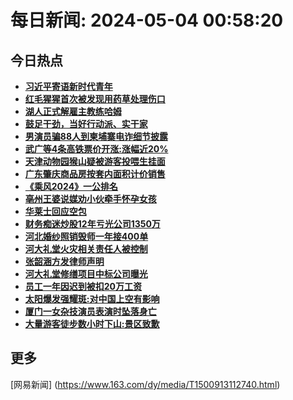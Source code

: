 
# 每日新闻: 2024-05-04 00:58:20
## 今日热点

- **[习近平寄语新时代青年](https://www.163.com/search?keyword=%E4%B9%A0%E8%BF%91%E5%B9%B3%E5%AF%84%E8%AF%AD%E6%96%B0%E6%97%B6%E4%BB%A3%E9%9D%92%E5%B9%B4)**
- **[红毛猩猩首次被发现用药草处理伤口](https://www.163.com/search?keyword=%E7%BA%A2%E6%AF%9B%E7%8C%A9%E7%8C%A9%E9%A6%96%E6%AC%A1%E8%A2%AB%E5%8F%91%E7%8E%B0%E7%94%A8%E8%8D%AF%E8%8D%89%E5%A4%84%E7%90%86%E4%BC%A4%E5%8F%A3)**
- **[湖人正式解雇主教练哈姆](https://www.163.com/search?keyword=%E6%B9%96%E4%BA%BA%E6%AD%A3%E5%BC%8F%E8%A7%A3%E9%9B%87%E4%B8%BB%E6%95%99%E7%BB%83%E5%93%88%E5%A7%86)**
- **[鼓足干劲，当好行动派、实干家](https://www.163.com/search?keyword=%E9%BC%93%E8%B6%B3%E5%B9%B2%E5%8A%B2%EF%BC%8C%E5%BD%93%E5%A5%BD%E8%A1%8C%E5%8A%A8%E6%B4%BE%E3%80%81%E5%AE%9E%E5%B9%B2%E5%AE%B6)**
- **[男演员骗88人到柬埔寨电诈细节披露](https://www.163.com/search?keyword=%E7%94%B7%E6%BC%94%E5%91%98%E9%AA%9788%E4%BA%BA%E5%88%B0%E6%9F%AC%E5%9F%94%E5%AF%A8%E7%94%B5%E8%AF%88%E7%BB%86%E8%8A%82%E6%8A%AB%E9%9C%B2)**
- **[武广等4条高铁票价开涨:涨幅近20%](https://www.163.com/search?keyword=%E6%AD%A6%E5%B9%BF%E7%AD%894%E6%9D%A1%E9%AB%98%E9%93%81%E7%A5%A8%E4%BB%B7%E5%BC%80%E6%B6%A8+%E6%B6%A8%E5%B9%85%E8%BF%9120%25)**
- **[天津动物园猴山疑被游客投喂生挂面](https://www.163.com/search?keyword=%E5%A4%A9%E6%B4%A5%E5%8A%A8%E7%89%A9%E5%9B%AD%E7%8C%B4%E5%B1%B1%E7%96%91%E8%A2%AB%E6%B8%B8%E5%AE%A2%E6%8A%95%E5%96%82%E7%94%9F%E6%8C%82%E9%9D%A2)**
- **[广东肇庆商品房按套内面积计价销售](https://www.163.com/search?keyword=%E5%B9%BF%E4%B8%9C%E8%82%87%E5%BA%86%E5%95%86%E5%93%81%E6%88%BF%E6%8C%89%E5%A5%97%E5%86%85%E9%9D%A2%E7%A7%AF%E8%AE%A1%E4%BB%B7%E9%94%80%E5%94%AE)**
- **[《乘风2024》一公排名](https://www.163.com/search?keyword=%E3%80%8A%E4%B9%98%E9%A3%8E2024%E3%80%8B%E4%B8%80%E5%85%AC%E6%8E%92%E5%90%8D)**
- **[亳州王婆说媒劝小伙牵手怀孕女孩](https://www.163.com/search?keyword=%E4%BA%B3%E5%B7%9E%E7%8E%8B%E5%A9%86%E8%AF%B4%E5%AA%92%E5%8A%9D%E5%B0%8F%E4%BC%99%E7%89%B5%E6%89%8B%E6%80%80%E5%AD%95%E5%A5%B3%E5%AD%A9)**
- **[华莱士回应空包](https://www.163.com/search?keyword=%E5%8D%8E%E8%8E%B1%E5%A3%AB%E5%9B%9E%E5%BA%94%E7%A9%BA%E5%8C%85)**
- **[财务痴迷炒股12年亏光公司1350万](https://www.163.com/search?keyword=%E8%B4%A2%E5%8A%A1%E7%97%B4%E8%BF%B7%E7%82%92%E8%82%A112%E5%B9%B4%E4%BA%8F%E5%85%89%E5%85%AC%E5%8F%B81350%E4%B8%87)**
- **[河北婚纱照销毁师一年接400单](https://www.163.com/search?keyword=%E6%B2%B3%E5%8C%97%E5%A9%9A%E7%BA%B1%E7%85%A7%E9%94%80%E6%AF%81%E5%B8%88%E4%B8%80%E5%B9%B4%E6%8E%A5400%E5%8D%95)**
- **[河大礼堂火灾相关责任人被控制](https://www.163.com/search?keyword=%E6%B2%B3%E5%A4%A7%E7%A4%BC%E5%A0%82%E7%81%AB%E7%81%BE%E7%9B%B8%E5%85%B3%E8%B4%A3%E4%BB%BB%E4%BA%BA%E8%A2%AB%E6%8E%A7%E5%88%B6)**
- **[张韶涵方发律师声明](https://www.163.com/search?keyword=%E5%BC%A0%E9%9F%B6%E6%B6%B5%E6%96%B9%E5%8F%91%E5%BE%8B%E5%B8%88%E5%A3%B0%E6%98%8E)**
- **[河大礼堂修缮项目中标公司曝光](https://www.163.com/search?keyword=%E6%B2%B3%E5%A4%A7%E7%A4%BC%E5%A0%82%E4%BF%AE%E7%BC%AE%E9%A1%B9%E7%9B%AE%E4%B8%AD%E6%A0%87%E5%85%AC%E5%8F%B8%E6%9B%9D%E5%85%89)**
- **[员工一年因迟到被扣20万工资](https://www.163.com/search?keyword=%E5%91%98%E5%B7%A5%E4%B8%80%E5%B9%B4%E5%9B%A0%E8%BF%9F%E5%88%B0%E8%A2%AB%E6%89%A320%E4%B8%87%E5%B7%A5%E8%B5%84)**
- **[太阳爆发强耀斑:对中国上空有影响](https://www.163.com/search?keyword=%E5%A4%AA%E9%98%B3%E7%88%86%E5%8F%91%E5%BC%BA%E8%80%80%E6%96%91+%E5%AF%B9%E4%B8%AD%E5%9B%BD%E4%B8%8A%E7%A9%BA%E6%9C%89%E5%BD%B1%E5%93%8D)**
- **[厦门一女杂技演员表演时坠落身亡](https://www.163.com/search?keyword=%E5%8E%A6%E9%97%A8%E4%B8%80%E5%A5%B3%E6%9D%82%E6%8A%80%E6%BC%94%E5%91%98%E8%A1%A8%E6%BC%94%E6%97%B6%E5%9D%A0%E8%90%BD%E8%BA%AB%E4%BA%A1)**
- **[大量游客徒步数小时下山:景区致歉](https://www.163.com/search?keyword=%E5%A4%A7%E9%87%8F%E6%B8%B8%E5%AE%A2%E5%BE%92%E6%AD%A5%E6%95%B0%E5%B0%8F%E6%97%B6%E4%B8%8B%E5%B1%B1+%E6%99%AF%E5%8C%BA%E8%87%B4%E6%AD%89)**

## 更多
[网易新闻] (https://www.163.com/dy/media/T1500913112740.html)
